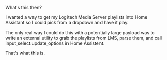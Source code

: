What's this then?

I wanted a way to get my Logitech Media Server playlists into Home Assistant so I could pick from a dropdown and have it play.

The only real way I could do this with a potentially large payload was to write an external utility to grab the playlists from LMS, parse them, and call input_select.update_options in Home Assistent.

That's what this is.
